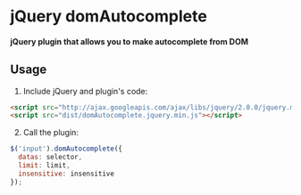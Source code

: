 # jQuery domAutocomplete

#### jQuery plugin that allows you to make autocomplete from DOM

## Usage

1. Include jQuery and plugin's code:
```html
<script src="http://ajax.googleapis.com/ajax/libs/jquery/2.0.0/jquery.min.js"></script>
<script src="dist/domAutocomplete.jquery.min.js"></script>
```

2. Call the plugin:
```javascript
$('input').domAutocomplete({
  datas: selector,
  limit: limit,
  insensitive: insensitive
});
```
